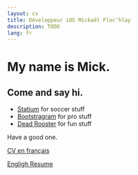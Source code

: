 ```yaml
---
layout: cv
title: Développeur iOS Mickaël Floc'hlay
description: TODO
lang: fr
---
```


# My name is Mick.

## Come and say hi.

* [Statium](http://statium.io) for soccer stuff
* [Bootstragram](http://bootstragram.com) for pro stuff
* [Dead Rooster](http://deadrooster.org) for fun stuff

Have a good one.

<a href="cv.html" type="button" class="btn btn-default">CV en français</a>

<a href="resume.html" type="button" class="btn btn-default">Engligh Resume</a>
